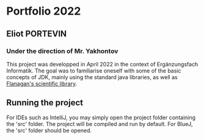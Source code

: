 # Portfolio 2022
## Eliot PORTEVIN
### Under the direction of Mr. Yakhontov
This project was developped in April 2022 in the context of Ergänzungsfach Informatik.
The goal was to familiarise oneself with some of the basic concepts of JDK, mainly using
the standard java libraries, as well as [Flanagan's scientific library](https://www.ee.ucl.ac.uk/~mflanaga/java/index.html).
## Running the project
For IDEs such as IntelliJ, you may simply open the project folder
containing the 'src' folder. The project will be compiled and run by default.
For BlueJ, the 'src' folder should be opened.
